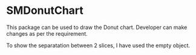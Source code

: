 # SMDonutChart

This package can be used to draw the Donut chart.
Developer can make changes as per the requirement.

To show the separatation between 2 slices, I have used the empty 
object.

